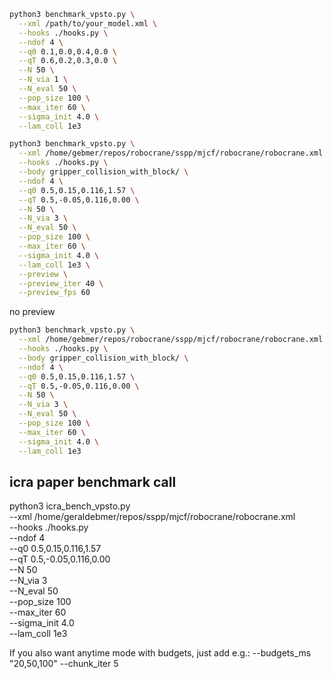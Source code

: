 ```bash
python3 benchmark_vpsto.py \
  --xml /path/to/your_model.xml \
  --hooks ./hooks.py \
  --ndof 4 \
  --q0 0.1,0.0,0.4,0.0 \
  --qT 0.6,0.2,0.3,0.0 \
  --N 50 \
  --N_via 1 \
  --N_eval 50 \
  --pop_size 100 \
  --max_iter 60 \
  --sigma_init 4.0 \
  --lam_coll 1e3
```


```bash
python3 benchmark_vpsto.py \
  --xml /home/gebmer/repos/robocrane/sspp/mjcf/robocrane/robocrane.xml \
  --hooks ./hooks.py \
  --body gripper_collision_with_block/ \
  --ndof 4 \
  --q0 0.5,0.15,0.116,1.57 \
  --qT 0.5,-0.05,0.116,0.00 \
  --N 50 \
  --N_via 3 \
  --N_eval 50 \
  --pop_size 100 \
  --max_iter 60 \
  --sigma_init 4.0 \
  --lam_coll 1e3 \
  --preview \
  --preview_iter 40 \
  --preview_fps 60

```


no preview 
```bash
python3 benchmark_vpsto.py \
  --xml /home/gebmer/repos/robocrane/sspp/mjcf/robocrane/robocrane.xml \
  --hooks ./hooks.py \
  --body gripper_collision_with_block/ \
  --ndof 4 \
  --q0 0.5,0.15,0.116,1.57 \
  --qT 0.5,-0.05,0.116,0.00 \
  --N 50 \
  --N_via 3 \
  --N_eval 50 \
  --pop_size 100 \
  --max_iter 60 \
  --sigma_init 4.0 \
  --lam_coll 1e3 
```

## icra paper benchmark call


python3 icra_bench_vpsto.py \
  --xml /home/geraldebmer/repos/sspp/mjcf/robocrane/robocrane.xml \
  --hooks ./hooks.py \
  --ndof 4 \
  --q0 0.5,0.15,0.116,1.57 \
  --qT 0.5,-0.05,0.116,0.00 \
  --N 50 \
  --N_via 3 \
  --N_eval 50 \
  --pop_size 100 \
  --max_iter 60 \
  --sigma_init 4.0 \
  --lam_coll 1e3


If you also want anytime mode with budgets, just add e.g.:
  --budgets_ms "20,50,100" --chunk_iter 5
